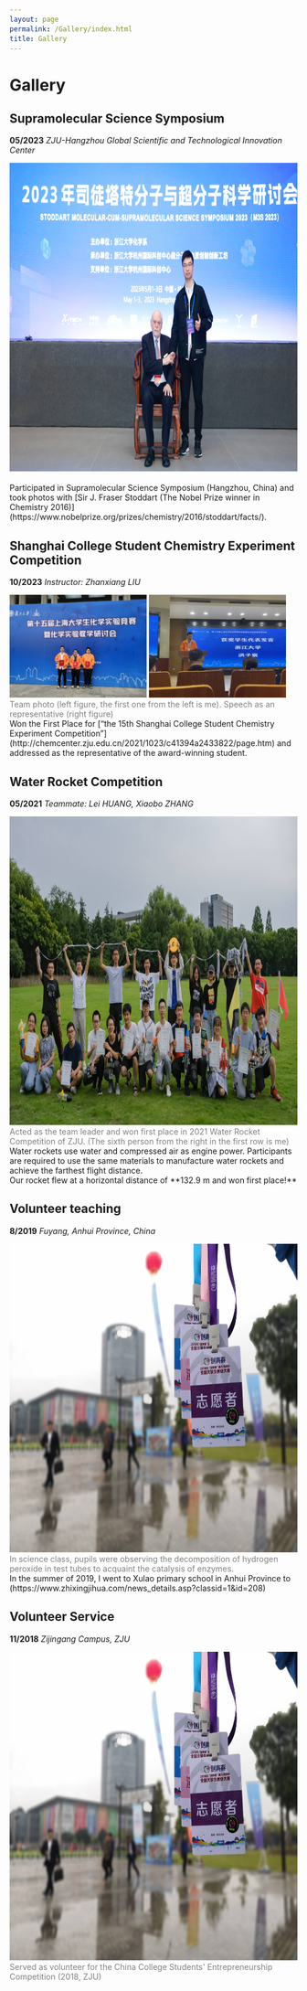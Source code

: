 ```yaml
---
layout: page
permalink: /Gallery/index.html
title: Gallery
---
```


# Gallery

## Supramolecular Science Symposium
**05/2023** *ZJU-Hangzhou Global Scientific and Technological Innovation Center*
<div>
<img src="/images/M3S_photo_1.jpg" width="840" height="540">
</div>
<br>Participated in Supramolecular Science Symposium (Hangzhou, China) and took photos with [Sir J. Fraser Stoddart (The Nobel Prize winner in Chemistry 2016)](https://www.nobelprize.org/prizes/chemistry/2016/stoddart/facts/).
<br>

## Shanghai College Student Chemistry Experiment Competition
**10/2023** *Instructor: Zhanxiang LIU*
<div class="first">
<img src="/images/shanghai_2.jpg" width="240" height="180">
<img src="/images/shanghai_1.jpg" width="240" height="180">
</div>
<font color='grey'>Team photo (left figure, the first one from the left is me). Speech as an representative (right figure)</font>
<br>
Won the First Place for [“the 15th Shanghai College Student Chemistry Experiment Competition”](http://chemcenter.zju.edu.cn/2021/1023/c41394a2433822/page.htm) and addressed as the representative of the award-winning student.
<br>

## Water Rocket Competition
**05/2021** *Teammate: Lei HUANG, Xiaobo ZHANG*
<div>
<img src="/images/water_rocket_1.jpg" width="960" height="540">
</div>
<font color='grey'>Acted as the team leader and won first place in 2021 Water Rocket Competition of ZJU. (The sixth person from the right in the first row is me)</font>
<br>
Water rockets use water and compressed air as engine power. Participants are required to use the same materials to manufacture water rockets and achieve the farthest flight distance.
<br>
Our rocket flew at a horizontal distance of **132.9 m and won first place!**

## Volunteer teaching
**8/2019** *Fuyang, Anhui Province, China*
<div>
<img src="/images/volunteer_2.jpg" width="810" height="540">
</div>
<font color='grey'>In science class, pupils were observing the decomposition of hydrogen peroxide in test tubes to acquaint the catalysis of enzymes.</font>
<br>
In the summer of 2019, I went to Xulao primary school in Anhui Province to 
(https://www.zhixingjihua.com/news_details.asp?classid=1&id=208)

## Volunteer Service
**11/2018** *Zijingang Campus, ZJU*
<div>
<img src="/images/volunteer_2.jpg" width="720" height="540">
</div>
<font color='grey'>Served as volunteer for the China College Students' Entrepreneurship Competition (2018, ZJU)</font>
<br>






